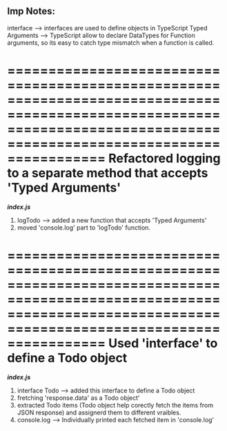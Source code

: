 ## Imp Notes:

interface --> interfaces are used to define objects in TypeScript
Typed Arguments --> TypeScript allow to declare DataTypes for Function arguments, so its easy to catch type mismatch when a function is called.

========================================================================================================================================================================
Refactored logging to a separate method that accepts 'Typed Arguments'
========================================================================================================================================================================
**_index.js_**

1. logTodo --> added a new function that accepts 'Typed Arguments'
2. moved 'console.log' part to 'logTodo' function.

========================================================================================================================================================================
Used 'interface' to define a Todo object
========================================================================================================================================================================
**_index.js_**

1. interface Todo --> added this interface to define a Todo object
2. fretching 'response.data' as a Todo object'
3. extracted Todo items (Todo object help corectly fetch the items from JSON response) and assignerd them to different vraibles.
4. console.log --> Individually printed each fetched item in 'console.log'
